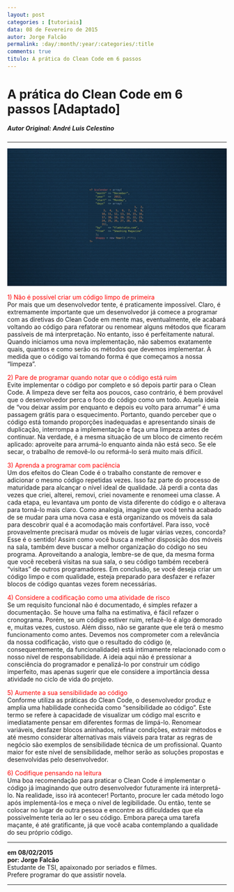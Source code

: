 ```yaml
---
layout: post
categories : [tutoriais]
data: 08 de Fevereiro de 2015
autor: Jorge Falcão
permalink: :day/:month/:year/:categories/:title
comments: true
titulo: A prática do Clean Code em 6 passos
---
```


<h1>A prática do Clean Code em 6 passos [Adaptado]</h1>
<h5 style="margin-top:-1px;">Autor Original: André Luis Celestino</h5>
<hr>

<img class="image-show" src="/img/clean-code-01.jpg"><img>

<div class="post-content">
<p><span style="color:red;">1) Não é possível criar um código limpo de primeira</span><br>
Por mais que um desenvolvedor tente, é praticamente impossível. Claro, é extremamente importante que um desenvolvedor já comece a programar com as diretivas do Clean Code em mente mas, eventualmente, ele acabará voltando ao código para refatorar ou renomear alguns métodos que ficaram passíveis de má interpretação. No entanto, isso é perfeitamente natural. Quando iniciamos uma nova implementação, não sabemos exatamente quais, quantos e como serão os métodos que devemos implementar. À medida que o código vai tomando forma é que começamos a nossa “limpeza”.</p>
 
<p><span style="color:red;">2) Pare de programar quando notar que o código está ruim</span><br>
Evite implementar o código por completo e só depois partir para o Clean Code. A limpeza deve ser feita aos poucos, caso contrário, é bem provável que o desenvolvedor perca o foco do código como um todo. Aquela ideia de “vou deixar assim por enquanto e depois eu volto para arrumar” é uma passagem grátis para o esquecimento. Portanto, quando perceber que o código está tomando proporções inadequadas e apresentando sinais de duplicação, interrompa a implementação e faça uma limpeza antes de continuar. Na verdade, é a mesma situação de um bloco de cimento recém aplicado: aproveite para arrumá-lo enquanto ainda não está seco. Se ele secar, o trabalho de removê-lo ou reformá-lo será muito mais difícil.</p>
 
<p><span style="color:red;">3) Aprenda a programar com paciência</span><br>
Um dos efeitos do Clean Code é o trabalho constante de remover e adicionar o mesmo código repetidas vezes. Isso faz parte do processo de maturidade para alcançar o nível ideal de qualidade. Já perdi a conta das vezes que criei, alterei, removi, criei novamente e renomeei uma classe. A cada etapa, eu levantava um ponto de vista diferente do código e o alterava para torná-lo mais claro. 
Como analogia, imagine que você tenha acabado de se mudar para uma nova casa e está organizando os móveis da sala para descobrir qual é a acomodação mais confortável. Para isso, você provavelmente precisará mudar os móveis de lugar várias vezes, concorda? Esse é o sentido! Assim como você busca a melhor disposição dos móveis na sala, também deve buscar a melhor organização do código no seu programa. Aproveitando a analogia, lembre-se de que, da mesma forma que você receberá visitas na sua sala, o seu código também receberá “visitas” de outros programadores.
Em conclusão, se você deseja criar um código limpo e com qualidade, esteja preparado para desfazer e refazer blocos de código quantas vezes forem necessárias.</p></p>
 
<p><span style="color:red;">4) Considere a codificação como uma atividade de risco</span><br>
Se um requisito funcional não é documentado, é simples refazer a documentação. Se houve uma falha na estimativa, é fácil refazer o cronograma. Porém, se um código estiver ruim, refazê-lo é algo demorado e, muitas vezes, custoso. Além disso, não se garante que ele terá o mesmo funcionamento como antes.
Devemos nos comprometer com a relevância da nossa codificação, visto que o resultado do código (e, consequentemente, da funcionalidade) está intimamente relacionado com o nosso nível de responsabilidade. A ideia aqui não é pressionar a consciência do programador e penalizá-lo por construir um código imperfeito, mas apenas sugerir que ele considere a importância dessa atividade no ciclo de vida do projeto.</p>
 
<p><span style="color:red;">5) Aumente a sua sensibilidade ao código</span><br>
Conforme utiliza as práticas do Clean Code, o desenvolvedor produz e amplia uma habilidade conhecida como “sensibilidade ao código”. Este termo se refere à capacidade de visualizar um código mal escrito e imediatamente pensar em diferentes formas de limpá-lo. Renomear variáveis, desfazer blocos aninhados, refinar condições, extrair métodos e até mesmo considerar alternativas mais viáveis para tratar as regras de negócio são exemplos de sensibilidade técnica de um profissional. Quanto maior for este nível de sensibilidade, melhor serão as soluções propostas e desenvolvidas pelo desenvolvedor.</p>
 
<p><span style="color:red;">6) Codifique pensando na leitura</span><br>
Uma boa recomendação para praticar o Clean Code é implementar o código já imaginando que outro desenvolvedor futuramente irá interpretá-lo. Na realidade, isso irá acontecer! Portanto, procure ler cada método logo após implementá-los e meça o nível de legibilidade. Ou então, tente se colocar no lugar de outra pessoa e encontre as dificuldades que ela possivelmente teria ao ler o seu código. Embora pareça uma tarefa maçante, é até gratificante, já que você acaba contemplando a qualidade do seu próprio código.</p>
</div>


<hr>
<div class="info-post">
<b>em 08/02/2015 <br/>
por: Jorge Falcão</b><br/>
<div class="image-author-falcao"></div>
<div class="author-description-falcao">
	Estudante de TSI, apaixonado por seriados e filmes.<br> Prefere programar do que assistir novela.
</div>
</div>
<hr>

